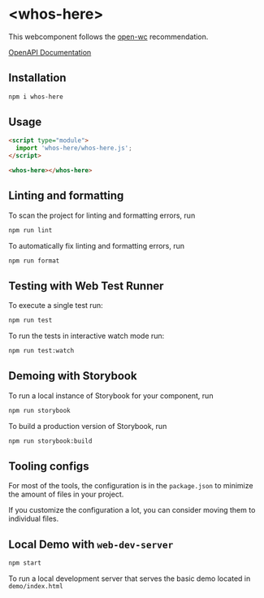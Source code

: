 # \<whos-here>

This webcomponent follows the [open-wc](https://github.com/open-wc/open-wc) recommendation.

[OpenAPI Documentation](https://ist402.stoplight.io/docs/whos-here-slug/YXBpOjU3MDIwNjM2-whos-here)

## Installation

```bash
npm i whos-here
```

## Usage

```html
<script type="module">
  import 'whos-here/whos-here.js';
</script>

<whos-here></whos-here>
```

## Linting and formatting

To scan the project for linting and formatting errors, run

```bash
npm run lint
```

To automatically fix linting and formatting errors, run

```bash
npm run format
```

## Testing with Web Test Runner

To execute a single test run:

```bash
npm run test
```

To run the tests in interactive watch mode run:

```bash
npm run test:watch
```

## Demoing with Storybook

To run a local instance of Storybook for your component, run

```bash
npm run storybook
```

To build a production version of Storybook, run

```bash
npm run storybook:build
```


## Tooling configs

For most of the tools, the configuration is in the `package.json` to minimize the amount of files in your project.

If you customize the configuration a lot, you can consider moving them to individual files.

## Local Demo with `web-dev-server`

```bash
npm start
```

To run a local development server that serves the basic demo located in `demo/index.html`
